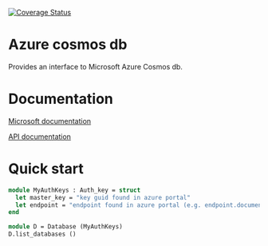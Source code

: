 [![Coverage Status](https://coveralls.io/repos/github/mknaack/azure-cosmos-db/badge.svg?branch=actions)](https://coveralls.io/github/mknaack/azure-cosmos-db?branch=actions)

Azure cosmos db
===============

Provides an interface to Microsoft Azure Cosmos db.

# Documentation

[Microsoft documentation](https://docs.microsoft.com/en-us/rest/api/cosmos-db/)

[API documentation](https://mknaack.github.io/azure-cosmos-db/)

# Quick start

```ocaml
module MyAuthKeys : Auth_key = struct
  let master_key = "key guid found in azure portal"
  let endpoint = "endpoint found in azure portal (e.g. endpoint.documents.azure.com)"
end

module D = Database (MyAuthKeys)
D.list_databases ()
```